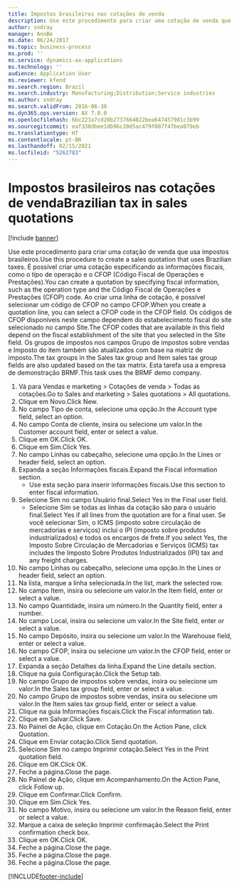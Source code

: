 ```yaml
---
title: Impostos brasileiros nas cotações de venda
description: Use este procedimento para criar uma cotação de venda que usa impostos brasileiros.
author: sndray
manager: AnnBe
ms.date: 06/24/2017
ms.topic: business-process
ms.prod: ''
ms.service: dynamics-ax-applications
ms.technology: ''
audience: Application User
ms.reviewer: kfend
ms.search.region: Brazil
ms.search.industry: Manufacturing;Distribution;Service industries
ms.author: sndray
ms.search.validFrom: 2016-06-30
ms.dyn365.ops.version: AX 7.0.0
ms.openlocfilehash: 6bc223a7cd20b2737664022bea647457981c3b99
ms.sourcegitcommit: eaf330dbee1db96c20d5ac479f007747bea079eb
ms.translationtype: HT
ms.contentlocale: pt-BR
ms.lasthandoff: 02/15/2021
ms.locfileid: "5262783"
---
```

# <a name="brazilian-tax-in-sales-quotations"></a><span data-ttu-id="0d54b-103">Impostos brasileiros nas cotações de venda</span><span class="sxs-lookup"><span data-stu-id="0d54b-103">Brazilian tax in sales quotations</span></span>

[!include [banner](../../includes/banner.md)]

<span data-ttu-id="0d54b-104">Use este procedimento para criar uma cotação de venda que usa impostos brasileiros.</span><span class="sxs-lookup"><span data-stu-id="0d54b-104">Use this procedure to create a sales quotation that uses Brazilian taxes.</span></span> <span data-ttu-id="0d54b-105">É possível criar uma cotação especificando as informações fiscais, como o tipo de operação e o CFOP (Código Fiscal de Operações e Prestações).</span><span class="sxs-lookup"><span data-stu-id="0d54b-105">You can create a quotation by specifying fiscal information, such as the operation type and the Código Fiscal de Operações e Prestações (CFOP) code.</span></span> <span data-ttu-id="0d54b-106">Ao criar uma linha de cotação, é possível selecionar um código de CFOP no campo CFOP.</span><span class="sxs-lookup"><span data-stu-id="0d54b-106">When you create a quotation line, you can select a CFOP code in the CFOP field.</span></span> <span data-ttu-id="0d54b-107">Os códigos de CFOP disponíveis neste campo dependem do estabelecimento fiscal do site selecionado no campo Site.</span><span class="sxs-lookup"><span data-stu-id="0d54b-107">The CFOP codes that are available in this field depend on the fiscal establishment of the site that you selected in the Site field.</span></span> <span data-ttu-id="0d54b-108">Os grupos de impostos nos campos Grupo de impostos sobre vendas e Imposto do item também são atualizados com base na matriz de imposto.</span><span class="sxs-lookup"><span data-stu-id="0d54b-108">The tax groups in the Sales tax group and Item sales tax group fields are also updated based on the tax matrix.</span></span> <span data-ttu-id="0d54b-109">Esta tarefa usa a empresa de demonstração BRMF.</span><span class="sxs-lookup"><span data-stu-id="0d54b-109">This task uses the BRMF demo company.</span></span>

1. <span data-ttu-id="0d54b-110">Vá para Vendas e marketing > Cotações de venda > Todas as cotações.</span><span class="sxs-lookup"><span data-stu-id="0d54b-110">Go to Sales and marketing > Sales quotations > All quotations.</span></span>
2. <span data-ttu-id="0d54b-111">Clique em Novo.</span><span class="sxs-lookup"><span data-stu-id="0d54b-111">Click New.</span></span>
3. <span data-ttu-id="0d54b-112">No campo Tipo de conta, selecione uma opção.</span><span class="sxs-lookup"><span data-stu-id="0d54b-112">In the Account type field, select an option.</span></span>
4. <span data-ttu-id="0d54b-113">No campo Conta de cliente, insira ou selecione um valor.</span><span class="sxs-lookup"><span data-stu-id="0d54b-113">In the Customer account field, enter or select a value.</span></span>
5. <span data-ttu-id="0d54b-114">Clique em OK.</span><span class="sxs-lookup"><span data-stu-id="0d54b-114">Click OK.</span></span>
6. <span data-ttu-id="0d54b-115">Clique em Sim.</span><span class="sxs-lookup"><span data-stu-id="0d54b-115">Click Yes.</span></span>
7. <span data-ttu-id="0d54b-116">No campo Linhas ou cabeçalho, selecione uma opção.</span><span class="sxs-lookup"><span data-stu-id="0d54b-116">In the Lines or header field, select an option.</span></span>
8. <span data-ttu-id="0d54b-117">Expanda a seção Informações fiscais.</span><span class="sxs-lookup"><span data-stu-id="0d54b-117">Expand the Fiscal information section.</span></span>
    * <span data-ttu-id="0d54b-118">Use esta seção para inserir informações fiscais.</span><span class="sxs-lookup"><span data-stu-id="0d54b-118">Use this section to enter fiscal information.</span></span>  
9. <span data-ttu-id="0d54b-119">Selecione Sim no campo Usuário final.</span><span class="sxs-lookup"><span data-stu-id="0d54b-119">Select Yes in the Final user field.</span></span>
    * <span data-ttu-id="0d54b-120">Selecione Sim se todas as linhas da cotação são para o usuário final.</span><span class="sxs-lookup"><span data-stu-id="0d54b-120">Select Yes if all lines from the quotation are for a final user.</span></span>  <span data-ttu-id="0d54b-121">Se você selecionar Sim, o ICMS (imposto sobre circulação de mercadorias e serviços) inclui o IPI (imposto sobre produtos industrializados) e todos os encargos de frete.</span><span class="sxs-lookup"><span data-stu-id="0d54b-121">If you select Yes, the Imposto Sobre Circulação de Mercadorias e Serviços (ICMS) tax includes the Imposto Sobre Produtos Industrializados (IPI) tax and any freight charges.</span></span>  
10. <span data-ttu-id="0d54b-122">No campo Linhas ou cabeçalho, selecione uma opção.</span><span class="sxs-lookup"><span data-stu-id="0d54b-122">In the Lines or header field, select an option.</span></span>
11. <span data-ttu-id="0d54b-123">Na lista, marque a linha selecionada.</span><span class="sxs-lookup"><span data-stu-id="0d54b-123">In the list, mark the selected row.</span></span>
12. <span data-ttu-id="0d54b-124">No campo Item, insira ou selecione um valor.</span><span class="sxs-lookup"><span data-stu-id="0d54b-124">In the Item field, enter or select a value.</span></span>
13. <span data-ttu-id="0d54b-125">No campo Quantidade, insira um número.</span><span class="sxs-lookup"><span data-stu-id="0d54b-125">In the Quantity field, enter a number.</span></span>
14. <span data-ttu-id="0d54b-126">No campo Local, insira ou selecione um valor.</span><span class="sxs-lookup"><span data-stu-id="0d54b-126">In the Site field, enter or select a value.</span></span>
15. <span data-ttu-id="0d54b-127">No campo Depósito, insira ou selecione um valor.</span><span class="sxs-lookup"><span data-stu-id="0d54b-127">In the Warehouse field, enter or select a value.</span></span>
16. <span data-ttu-id="0d54b-128">No campo CFOP, insira ou selecione um valor.</span><span class="sxs-lookup"><span data-stu-id="0d54b-128">In the CFOP field, enter or select a value.</span></span>
17. <span data-ttu-id="0d54b-129">Expanda a seção Detalhes da linha.</span><span class="sxs-lookup"><span data-stu-id="0d54b-129">Expand the Line details section.</span></span>
18. <span data-ttu-id="0d54b-130">Clique na guia Configuração.</span><span class="sxs-lookup"><span data-stu-id="0d54b-130">Click the Setup tab.</span></span>
19. <span data-ttu-id="0d54b-131">No campo Grupo de impostos sobre vendas, insira ou selecione um valor.</span><span class="sxs-lookup"><span data-stu-id="0d54b-131">In the Sales tax group field, enter or select a value.</span></span>
20. <span data-ttu-id="0d54b-132">No campo Grupo de impostos sobre vendas, insira ou selecione um valor.</span><span class="sxs-lookup"><span data-stu-id="0d54b-132">In the Item sales tax group field, enter or select a value.</span></span>
21. <span data-ttu-id="0d54b-133">Clique na guia Informações fiscais.</span><span class="sxs-lookup"><span data-stu-id="0d54b-133">Click the Fiscal information tab.</span></span>
22. <span data-ttu-id="0d54b-134">Clique em Salvar.</span><span class="sxs-lookup"><span data-stu-id="0d54b-134">Click Save.</span></span>
23. <span data-ttu-id="0d54b-135">No Painel de Ação, clique em Cotação.</span><span class="sxs-lookup"><span data-stu-id="0d54b-135">On the Action Pane, click Quotation.</span></span>
24. <span data-ttu-id="0d54b-136">Clique em Enviar cotação.</span><span class="sxs-lookup"><span data-stu-id="0d54b-136">Click Send quotation.</span></span>
25. <span data-ttu-id="0d54b-137">Selecione Sim no campo Imprimir cotação.</span><span class="sxs-lookup"><span data-stu-id="0d54b-137">Select Yes in the Print quotation field.</span></span>
26. <span data-ttu-id="0d54b-138">Clique em OK.</span><span class="sxs-lookup"><span data-stu-id="0d54b-138">Click OK.</span></span>
27. <span data-ttu-id="0d54b-139">Feche a página.</span><span class="sxs-lookup"><span data-stu-id="0d54b-139">Close the page.</span></span>
28. <span data-ttu-id="0d54b-140">No Painel de Ação, clique em Acompanhamento.</span><span class="sxs-lookup"><span data-stu-id="0d54b-140">On the Action Pane, click Follow up.</span></span>
29. <span data-ttu-id="0d54b-141">Clique em Confirmar.</span><span class="sxs-lookup"><span data-stu-id="0d54b-141">Click Confirm.</span></span>
30. <span data-ttu-id="0d54b-142">Clique em Sim.</span><span class="sxs-lookup"><span data-stu-id="0d54b-142">Click Yes.</span></span>
31. <span data-ttu-id="0d54b-143">No campo Motivo, insira ou selecione um valor.</span><span class="sxs-lookup"><span data-stu-id="0d54b-143">In the Reason field, enter or select a value.</span></span>
32. <span data-ttu-id="0d54b-144">Marque a caixa de seleção Imprimir confirmação.</span><span class="sxs-lookup"><span data-stu-id="0d54b-144">Select the Print confirmation check box.</span></span>
33. <span data-ttu-id="0d54b-145">Clique em OK.</span><span class="sxs-lookup"><span data-stu-id="0d54b-145">Click OK.</span></span>
34. <span data-ttu-id="0d54b-146">Feche a página.</span><span class="sxs-lookup"><span data-stu-id="0d54b-146">Close the page.</span></span>
35. <span data-ttu-id="0d54b-147">Feche a página.</span><span class="sxs-lookup"><span data-stu-id="0d54b-147">Close the page.</span></span>
36. <span data-ttu-id="0d54b-148">Feche a página.</span><span class="sxs-lookup"><span data-stu-id="0d54b-148">Close the page.</span></span>



[!INCLUDE[footer-include](../../../includes/footer-banner.md)]
